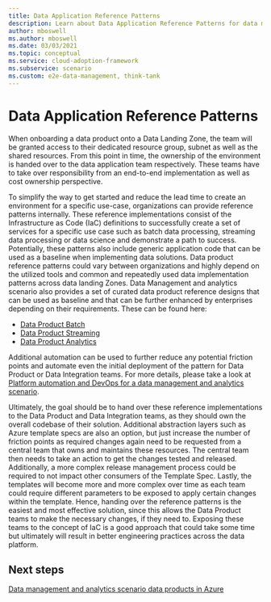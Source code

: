 ```yaml
---
title: Data Application Reference Patterns
description: Learn about Data Application Reference Patterns for data management and analytics scenario
author: mboswell
ms.author: mboswell
ms.date: 03/03/2021
ms.topic: conceptual
ms.service: cloud-adoption-framework
ms.subservice: scenario
ms.custom: e2e-data-management, think-tank
---
```


# Data Application Reference Patterns

When onboarding a data product onto a Data Landing Zone, the team will be granted access to their dedicated resource group, subnet as well as the shared resources. From this point in time, the ownership of the environment is handed over to the data application team respectively. These teams have to take over responsibility from an end-to-end implementation as well as cost ownership perspective.

To simplify the way to get started and reduce the lead time to create an environment for a specific use-case, organizations can provide reference patterns internally. These reference implementations consist of the Infrastructure as Code (IaC) definitions to successfully create a set of services for a specific use case such as batch data processing, streaming data processing or data science and demonstrate a path to success. Potentially, these patterns also include generic application code that can be used as a baseline when implementing data solutions. Data product reference patterns could vary between organizations and highly depend on the utilized tools and common and repeatedly used data implementation patterns across data landing Zones. Data Management and analytics scenario also provides a set of curated data product reference designs that can be used as baseline and that can be further enhanced by enterprises depending on their requirements. These can be found here:

- [Data Product Batch](https://github.com/Azure/data-product-batch)
- [Data Product Streaming](https://github.com/Azure/data-product-streaming)
- [Data Product Analytics](https://github.com/Azure/data-product-analytics)

Additional automation can be used to further reduce any potential friction points and automate even the initial deployment of the pattern for Data Product or Data Integration teams. For more details, please take a look at [Platform automation and DevOps for a data management and analytics scenario](../eslz-platform-automation-and-devops.md).

Ultimately, the goal should be to hand over these reference implementations to the Data Product and Data Integration teams, as they should own the overall codebase of their solution. Additional abstraction layers such as Azure template specs are also an option, but just increase the number of friction points as required changes again need to be requested from a central team that owns and maintains these resources. The central team then needs to take an action to get the changes tested and released. Additionally, a more complex release management process could be required to not impact other consumers of the Template Spec. Lastly, the templates will become more and more complex over time as each team could require different parameters to be exposed to apply certain changes within the template. Hence, handing over the reference patterns is the easiest and most effective solution, since this allows the Data Product teams to make the necessary changes, if they need to. Exposing these teams to the concept of IaC is a good approach that could take some time but ultimately will result in better engineering practices across the data platform.

## Next steps

[Data management and analytics scenario data products in Azure](./data-landing-zone-data-products.md)
